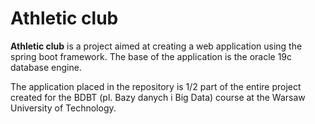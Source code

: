 # Athletic club

**Athletic club** is a project aimed at creating a web application using the spring boot framework.
The base of the application is the oracle 19c database engine.

The application placed in the repository is 1/2 part of the entire project created for the BDBT (pl. Bazy danych i Big Data) course at the Warsaw University of Technology.
